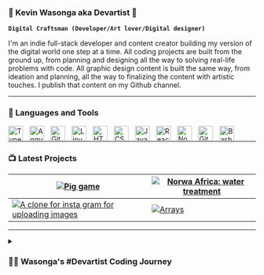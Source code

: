 ### 🌱 Kevin Wasonga aka Devartist 🌱

**`Digital Craftsman (Developer/Art lover/Digital designer)`**

I'm an indie full-stack developer and content creator building my version of the digital world one step at a time. All coding projects are built from the ground up, from planning and designing all the way to solving real-life problems with code. All graphic design content is built the same way, from ideation and planning, all the way to finalizing the content with artistic touches. I publish that content on my Github channel.

---

### 🧰 Languages and Tools

<img align="left" alt="TypeScript" width="30px" style="padding-right:10px;" src="https://cdn.jsdelivr.net/gh/devicons/devicon/icons/typescript/typescript-plain.svg" />
<img align="left" alt="Angular" width="30px" style="padding-right:10px;" src="https://cdn.jsdelivr.net/gh/devicons/devicon/icons/angularjs/angularjs-plain.svg" />
<img align="left" alt="Git" width="30px" style="padding-right:10px;" src="https://cdn.jsdelivr.net/gh/devicons/devicon/icons/git/git-original.svg" />
<img align="left" alt="Linux" width="30px" style="padding-right:10px;" src="https://cdn.jsdelivr.net/gh/devicons/devicon/icons/linux/linux-original.svg" />
<img align="left" alt="HTML" width="30px" style="padding-right:10px;" src="https://cdn.jsdelivr.net/gh/devicons/devicon/icons/html5/html5-plain.svg" />
<img align="left" alt="CSS" width="30px" style="padding-right:10px;" src="https://cdn.jsdelivr.net/gh/devicons/devicon/icons/css3/css3-plain.svg" />
<img align="left" alt="JavaScript" width="30px" style="padding-right:10px;" src="https://cdn.jsdelivr.net/gh/devicons/devicon/icons/javascript/javascript-plain.svg" />
<img align="left" alt="React" width="30px" style="padding-right:10px;" src="https://cdn.jsdelivr.net/gh/devicons/devicon/icons/react/react-original.svg" />
<img align="left" alt="NodeJS" width="30px" style="padding-right:10px;" src="https://cdn.jsdelivr.net/gh/devicons/devicon/icons/nodejs/nodejs-original.svg" />
<img align="left" alt="GitHub" width="30px" style="padding-right:10px;" src="https://cdn.jsdelivr.net/gh/devicons/devicon/icons/github/github-original.svg" />
<img align="left" alt="Bash" width="30px" style="padding-right:10px;" src="https://cdn.jsdelivr.net/gh/devicons/devicon/icons/bash/bash-original.svg" />
<br />

---

### 📺 Latest Projects

| [![Pig game](https://devartist254.github.io/instaclone/assets/game.png)](https://devartist254.github.io/Pig-game/)                                      | [![Norwa Africa: water treatment ](https://devartist254.github.io/instaclone/assets/norwaafrica.png)](https://www.norwaafrica.com/) |
| ------------------------------------------------------------------------------------------------------------------------------------------------------- | ----------------------------------------------------------------------------------------------------------------------------------- |
| [![A clone for insta gram for uploading images](https://devartist254.github.io/instaclone/assets/instaclone.png)](https://instaclone257.herokuapp.com/) | [![Arrays](https://devartist254.github.io/instaclone/assets/bankist.png)](https://devartist254.github.io/Bankist/)                  |

---

<details>
 <summary><h3>👨‍💻 Wasonga's #Devartist Coding Journey</h3></summary>
   I started my coding journey as a naive udemy student with a passion to learn everything I could about this programming world - code, unix, linux, theory. And all the while, teaching myself fullstack development with a dream to build my own app, but that soon got overshadowed by my desire to excel in Javascript. A desire that landed me a marketing & static web development job upon graduation. However, I had another desire I had been pursuing throughout this time - graphic design. I eventually ended up joining this skills with my fullstack development journey giving me a whole new view in how SEO, marketing and programming give new life to the finished product and am still on that journey of discovery.

[website]: https://devartist254.github.io/DevArtist/
